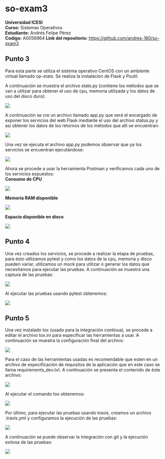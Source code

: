 # so-exam3

**Universidad ICESI**  
**Curso:** Sistemas Operativos  
**Estudiante:** Andrés Felipe Pérez  
**Codigo:** A0056964
**Link del repositorio:** https://github.com/andres-180/so-exam3

## Punto 3
Para esta parte se utiliza el sistema operativo CentOS con un ambiente virtual llamado op-stats.
Se realiza la instalacion de Flask y Psutil.

A continuación se muestra el archivo stats.py (contiene los métodos que se van a utilizar para obtener el uso de cpu, memoria utilizada y los datos de uso del disco duro):


![](Images/operativos_stats.PNG)

A continuación se cre un archivo llamado app.py que será el encargado de exponer los servicios del web Flask mediante el uso del archivo status.py y asi obtener los datos de los retornos de los métodos que alli se encuentran:

![](Images/operativos_app.PNG)

Una vez se ejecuta el archivo app.py podemos observar que ya los servicios se encuentran ejecutándose:

![](Images/operativosPunto1_1.PNG)

Ahora se procede a usar la herramienta Postman y verificamos cada uno de los servicios expuestos:  
**Consumo de CPU**

![](Images/operativosPunto1_1_cpu.PNG)

**Memoria RAM disponible**

![](Images/operativosPunto1_1_memory.PNG)

**Espacio disponible en disco**

![](Images/operativosPunto1_1_disk.PNG)

## Punto 4

Una vez creados los servicios, se procede a realizar la etapa de pruebas, para ésto utilizamos pytest y como los datos de la cpu, memoria y disco pueden variar, utilizamos un mock para utilizar o generar los datos que necesitamos para ejecutar las pruebas. A continuación se muestra una captura de las pruebas:

![](Images/operativos_test.PNG)

Al ejecutar las pruebas usando pytest obtenemos:

![](Images/operativosPunto4.PNG)

## Punto 5

Una vez instalado tox (usado para la integración contínua), se procede a editar el archivo tox.ini para especificar las herramientas a usar. A continuación se muestra la configuración final del archivo:

![](Images/operativos_tox.PNG)

Para el caso de las herramientas usadas es recomendable que esten en un archivo de especificación de requisitos de la aplicación que en este caso se llama requirements_dev.txt. A continuación se presenta el contenido de éste archivo:

![](Images/operativos_requirements.PNG)

Al ejecutar el comando tox obtenemos:

![](Images/operativos_punto5_ejecutarTox.PNG)

Por último, para ejecutar las pruebas usando travis, creamos un archivo .travis.yml y configuramos la ejecución de las pruebas:

![](Images/operativos_travis.PNG)

A continuación se puede observar la integración con git y la ejecución exitosa de las pruebas:

![](Images/operativos_ultimo_punto.PNG)

